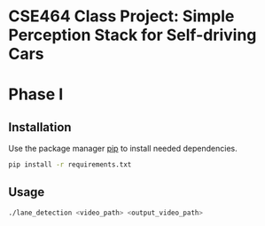 # CSE464 Class Project: Simple Perception Stack for Self-driving Cars

# Phase I

## Installation

Use the package manager [pip](https://pip.pypa.io/en/stable/) to install needed dependencies.

```bash
pip install -r requirements.txt
```

## Usage

```bash
./lane_detection <video_path> <output_video_path>
```